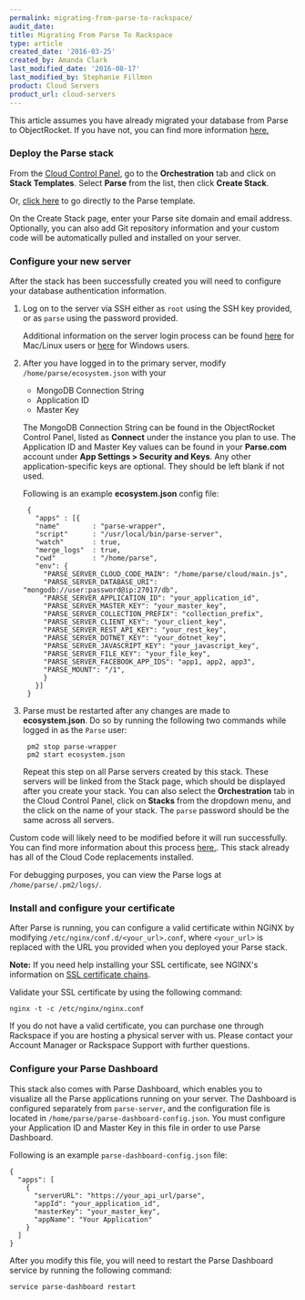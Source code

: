 ```yaml
---
permalink: migrating-from-parse-to-rackspace/
audit_date:
title: Migrating From Parse To Rackspace
type: article
created_date: '2016-03-25'
created_by: Amanda Clark
last_modified_date: '2016-08-17'
last_modified_by: Stephanie Fillmon
product: Cloud Servers
product_url: cloud-servers
---
```


This article assumes you have already migrated your database from Parse to ObjectRocket. If you have not, you can find more information [here.](https://objectrocket.com/parse)

### Deploy the Parse stack

From the [Cloud Control Panel](https://mycloud.rackspace.com), go to the **Orchestration** tab and click on **Stack Templates**. Select **Parse** from the list, then click **Create Stack**.

Or, [click here](https://mycloud.rackspace.com/cloud/servers#templates/orchestrationTemplates,cloudOrchestrationTemplates/parse/rackspace) to go directly to the Parse template.

On the Create Stack page, enter your Parse site domain and email address. Optionally, you can also add Git repository information and your custom code will be automatically pulled and installed on your server.  

### Configure your new server

After the stack has been successfully created you will need to configure your database authentication information.

1. Log on to the server via SSH either as `root` using the SSH key provided, or as `parse` using the password provided.

   Additional information on the server login process can be found [here](how-to/connecting-to-linux-from-mac-os-x-by-using-terminal) for Mac/Linux users or [here](how-to/connecting-to-linux-from-windows-by-using-putty) for Windows users.

2. After you have logged in to the primary server, modify `/home/parse/ecosystem.json` with your
   - MongoDB Connection String
   - Application ID
   - Master Key

   The MongoDB Connection String can be found in the ObjectRocket Control Panel, listed as **Connect** under the instance you plan to use. The Application ID and Master Key values can be found in your **Parse.com** account under **App Settings > Security and Keys**.  Any other application-specific keys are optional. They should be left blank if not used.  

   Following is an example **ecosystem.json** config file:  

	    {
		  "apps" : [{
          "name"        : "parse-wrapper",
          "script"      : "/usr/local/bin/parse-server",
          "watch"       : true,
          "merge_logs"  : true,
          "cwd"         : "/home/parse",
          "env": {
            "PARSE_SERVER_CLOUD_CODE_MAIN": "/home/parse/cloud/main.js",
            "PARSE_SERVER_DATABASE_URI": "mongodb://user:password@ip:27017/db",
            "PARSE_SERVER_APPLICATION_ID": "your_application_id",
            "PARSE_SERVER_MASTER_KEY": "your_master_key",
            "PARSE_SERVER_COLLECTION_PREFIX": "collection_prefix",
            "PARSE_SERVER_CLIENT_KEY": "your_client_key",
            "PARSE_SERVER_REST_API_KEY": "your_rest_key",
            "PARSE_SERVER_DOTNET_KEY": "your_dotnet_key",
            "PARSE_SERVER_JAVASCRIPT_KEY": "your_javascript_key",
            "PARSE_SERVER_FILE_KEY": "your_file_key",
            "PARSE_SERVER_FACEBOOK_APP_IDS": "app1, app2, app3",
            "PARSE_MOUNT": "/1",
            }
          }]
        }

3. Parse must be restarted after any changes are made to **ecosystem.json**.  Do so by running the following two commands while logged in as the `Parse` user:

	    pm2 stop parse-wrapper
	    pm2 start ecosystem.json

   Repeat this step on all Parse servers created by this stack. These servers will be linked from the Stack page, which should be displayed after you create your stack. You can also select the **Orchestration** tab in the Cloud Control Panel, click on **Stacks** from the dropdown menu, and the click on the name of your stack. The `parse` password should be the same across all servers.

Custom code will likely need to be modified before it will run successfully. You can find more information about this process [here.](https://github.com/ParsePlatform/parse-server/wiki/Migrating-an-Existing-Parse-App#3-cloud-code). This stack already has all of the Cloud Code replacements installed.  

For debugging purposes, you can view the Parse logs at `/home/parse/.pm2/logs/`.

### Install and configure your certificate

After Parse is running, you can configure a valid certificate within NGINX by modifying `/etc/nginx/conf.d/<your_url>.conf`, where `<your_url>` is replaced with the URL you provided when you deployed your Parse stack.

**Note:** If you need help installing your SSL certificate, see NGINX's information on [SSL certificate chains](http://nginx.org/en/docs/http/configuring_https_servers.html#chains).

Validate your SSL certificate by using the following command:

    nginx -t -c /etc/nginx/nginx.conf

If you do not have a valid certificate, you can purchase one through Rackspace if you are hosting a physical server with us. Please contact your Account Manager or Rackspace Support with further questions.

### Configure your Parse Dashboard

This stack also comes with Parse Dashboard, which enables you to visualize all the Parse applications running on your server. The Dashboard is configured separately from `parse-server`, and the configuration file is located in `/home/parse/parse-dashboard-config.json`. You must configure your Application ID and Master Key in this file in order to use Parse Dashboard.  

Following is an example `parse-dashboard-config.json` file:

    {
      "apps": [
        {
          "serverURL": "https://your_api_url/parse",
          "appId": "your_application_id",
          "masterKey": "your_master_key",
          "appName": "Your Application"
        }
      ]
    }

After you modify this file, you will need to restart the Parse Dashboard service by running the following command:

    service parse-dashboard restart
